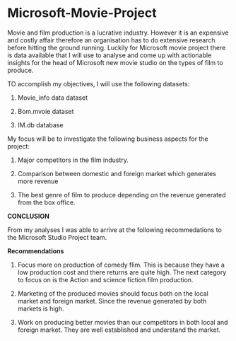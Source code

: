 # Microsoft-Movie-Project

Movie and film production is a lucrative industry. However it is an expensive and costly affair therefore an organisation has to do extensive research before hitting the ground running. Luckily for  Microsoft movie project there is data available that I will use to analyse and come up with actionable insights for the head of Microsoft new movie studio on the types of film to produce.

TO accomplish my objectives, I will use the following datasets:

1. Movie_info data dataset

2. Bom.mvoie dataset

3. IM.db database


My focus will be to investigate the following business aspects for the project:


1. Major competitors in the film industry.

2. Comparison between domestic and foreign market which generates more revenue

3. The best genre of film to produce depending on the revenue generated from the box office.


**CONCLUSION**

From my analyses I was able to arrive at the following recommedations to the Microsoft Studio Project team.


**Recommendations**

1. Focus more on production of comedy flim. This is because they have a low production cost and there returns are quite high. The next category to focus on is the Action and science fiction film production.

2. Marketing of the produced movies should focus both on the local market and foreign market. Since the revenue generated by both markets is high.

3. Work on producing better movies than our competitors in both local and foreign market. They are well established and understand the market.
